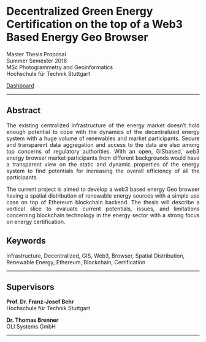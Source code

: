 # Decentralized Green Energy Certification on the top of a Web3 Based Energy Geo Browser

Master Thesis Proposal<br />
Summer Semester 2018<br />
MSc Photogrammetry and Geoinformatics<br />
Hochschule für Technik Stuttgart

[Dashboard](https://olisystems.github.io/Energy-Certification/)

***

## Abstract

<p align="justify"> The existing centralized infrastructure of the energy market doesn’t hold enough potential to cope with the dynamics of the decentralized energy system with a huge volume of renewables and market participants. Secure and transparent data aggregation and access to the data are also among top concerns of regulatory authorities. With an open, GISbased, web3 energy browser market participants from different backgrounds would have a transparent view on the static and dynamic properties of the energy system to find potentials for increasing the overall efficiency of all the participants.</p>

<p align="justify"> The current project is aimed to develop a web3 based energy Geo browser having a spatial distribution of renewable energy sources with a simple use case on top of Ethereum blockchain backend. The thesis will describe a vertical slice to evaluate current potentials, issues, and limitations concerning blockchain technology in the energy sector with a strong focus on energy certification.</p>

## Keywords

Infrastructure, Decentralized, GIS, Web3, Browser, Spatial Distribution, Renewable Energy, Ethereum, Blockchain, Certification

***

## Supervisors

**Prof. Dr. Franz-Josef Behr** <br />
Hochschule für Technik Stuttgart

**Dr. Thomas Brenner** <br />
OLI Systems GmbH

***
